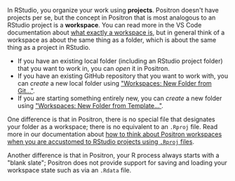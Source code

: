 In RStudio, you organize your work using **projects**. Positron doesn't have projects per se, but the concept in Positron that is most analogous to an RStudio project is a **workspace**. You can read more in the VS Code documentation about [what exactly a workspace is](https://code.visualstudio.com/docs/editor/workspaces), but in general think of a workspace as about the same thing as a folder, which is about the same thing as a project in RStudio.

- If you have an existing local folder (including an RStudio project folder) that you want to work in, you can _open_ it in Positron.
- If you have an existing GitHub repository that you want to work with, you can _create_ a new local folder using ["Workspaces: New Folder from Git..."](command:positron.workbench.action.newFolderFromGit).
- If you are starting something entirely new, you can _create_ a new folder using ["Workspaces: New Folder from Template..."](command:positron.workbench.action.newFolderFromTemplate).

One difference is that in Positron, there is no special file that designates your folder as a workspace; there is no equivalent to an `.Rproj` file. Read more in our documentation about [how to think about Positron workspaces when you are accustomed to RStudio projects using `.Rproj` files](https://positron.posit.co/rstudio-rproj-file.html).

Another difference is that in Positron, your R process always starts with a "blank slate"; Positron does not provide support for saving and loading your workspace state such as via an `.Rdata` file.
